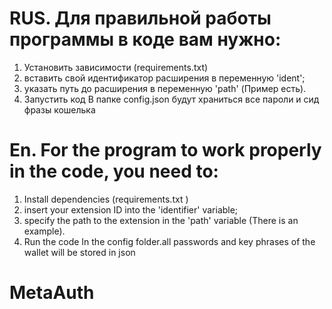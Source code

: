 # RUS. Для правильной работы программы в коде вам нужно:
1) Установить зависимости (requirements.txt)
2) вставить свой идентификатор расширения в переменную 'ident';
3) указать путь до расширения в переменную 'path' (Пример есть).
4) Запустить код
В папке config.json будут храниться все пароли и сид фразы кошелька 


# En. For the program to work properly in the code, you need to:
1) Install dependencies (requirements.txt )
2) insert your extension ID into the 'identifier' variable;
3) specify the path to the extension in the 'path' variable (There is an example).
4) Run the code
In the config folder.all passwords and key phrases of the wallet will be stored in json

# MetaAuth
